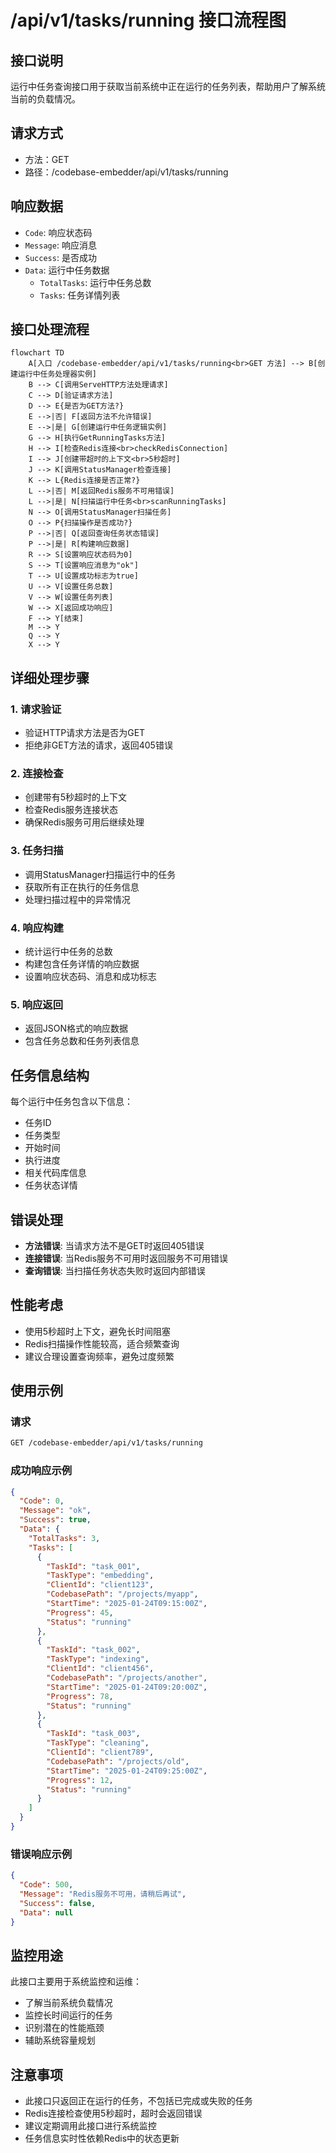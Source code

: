 # /api/v1/tasks/running 接口流程图

## 接口说明
运行中任务查询接口用于获取当前系统中正在运行的任务列表，帮助用户了解系统当前的负载情况。

## 请求方式
- 方法：GET
- 路径：/codebase-embedder/api/v1/tasks/running

## 响应数据
- `Code`: 响应状态码
- `Message`: 响应消息
- `Success`: 是否成功
- `Data`: 运行中任务数据
  - `TotalTasks`: 运行中任务总数
  - `Tasks`: 任务详情列表

## 接口处理流程

```mermaid
flowchart TD
    A[入口 /codebase-embedder/api/v1/tasks/running<br>GET 方法] --> B[创建运行中任务处理器实例]
    B --> C[调用ServeHTTP方法处理请求]
    C --> D[验证请求方法]
    D --> E{是否为GET方法?}
    E -->|否| F[返回方法不允许错误]
    E -->|是| G[创建运行中任务逻辑实例]
    G --> H[执行GetRunningTasks方法]
    H --> I[检查Redis连接<br>checkRedisConnection]
    I --> J[创建带超时的上下文<br>5秒超时]
    J --> K[调用StatusManager检查连接]
    K --> L{Redis连接是否正常?}
    L -->|否| M[返回Redis服务不可用错误]
    L -->|是| N[扫描运行中任务<br>scanRunningTasks]
    N --> O[调用StatusManager扫描任务]
    O --> P{扫描操作是否成功?}
    P -->|否| Q[返回查询任务状态错误]
    P -->|是| R[构建响应数据]
    R --> S[设置响应状态码为0]
    S --> T[设置响应消息为"ok"]
    T --> U[设置成功标志为true]
    U --> V[设置任务总数]
    V --> W[设置任务列表]
    W --> X[返回成功响应]
    F --> Y[结束]
    M --> Y
    Q --> Y
    X --> Y
```

## 详细处理步骤

### 1. 请求验证
- 验证HTTP请求方法是否为GET
- 拒绝非GET方法的请求，返回405错误

### 2. 连接检查
- 创建带有5秒超时的上下文
- 检查Redis服务连接状态
- 确保Redis服务可用后继续处理

### 3. 任务扫描
- 调用StatusManager扫描运行中的任务
- 获取所有正在执行的任务信息
- 处理扫描过程中的异常情况

### 4. 响应构建
- 统计运行中任务的总数
- 构建包含任务详情的响应数据
- 设置响应状态码、消息和成功标志

### 5. 响应返回
- 返回JSON格式的响应数据
- 包含任务总数和任务列表信息

## 任务信息结构

每个运行中任务包含以下信息：
- 任务ID
- 任务类型
- 开始时间
- 执行进度
- 相关代码库信息
- 任务状态详情

## 错误处理
- **方法错误**: 当请求方法不是GET时返回405错误
- **连接错误**: 当Redis服务不可用时返回服务不可用错误
- **查询错误**: 当扫描任务状态失败时返回内部错误

## 性能考虑
- 使用5秒超时上下文，避免长时间阻塞
- Redis扫描操作性能较高，适合频繁查询
- 建议合理设置查询频率，避免过度频繁

## 使用示例

### 请求
```bash
GET /codebase-embedder/api/v1/tasks/running
```

### 成功响应示例
```json
{
  "Code": 0,
  "Message": "ok",
  "Success": true,
  "Data": {
    "TotalTasks": 3,
    "Tasks": [
      {
        "TaskId": "task_001",
        "TaskType": "embedding",
        "ClientId": "client123",
        "CodebasePath": "/projects/myapp",
        "StartTime": "2025-01-24T09:15:00Z",
        "Progress": 45,
        "Status": "running"
      },
      {
        "TaskId": "task_002",
        "TaskType": "indexing",
        "ClientId": "client456",
        "CodebasePath": "/projects/another",
        "StartTime": "2025-01-24T09:20:00Z",
        "Progress": 78,
        "Status": "running"
      },
      {
        "TaskId": "task_003",
        "TaskType": "cleaning",
        "ClientId": "client789",
        "CodebasePath": "/projects/old",
        "StartTime": "2025-01-24T09:25:00Z",
        "Progress": 12,
        "Status": "running"
      }
    ]
  }
}
```

### 错误响应示例
```json
{
  "Code": 500,
  "Message": "Redis服务不可用，请稍后再试",
  "Success": false,
  "Data": null
}
```

## 监控用途
此接口主要用于系统监控和运维：
- 了解当前系统负载情况
- 监控长时间运行的任务
- 识别潜在的性能瓶颈
- 辅助系统容量规划

## 注意事项
- 此接口只返回正在运行的任务，不包括已完成或失败的任务
- Redis连接检查使用5秒超时，超时会返回错误
- 建议定期调用此接口进行系统监控
- 任务信息实时性依赖Redis中的状态更新